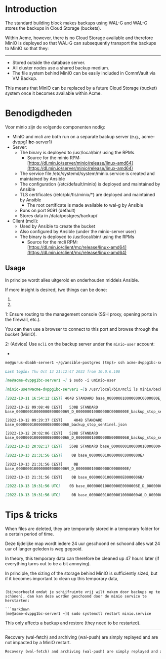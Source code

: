 # Introduction

The standard building block makes backups using WAL-G and WAL-G stores the backups in Cloud Storage (buckets).

Within Acme, however, there is no Cloud Storage available and therefore MinIO is deployed so that WAL-G can subsequently transport the backups to MinIO so that they:

---

- Stored outside the database server.
- All cluster nodes use a shared backup medium.
- The file system behind MinIO can be easily included in CommVault via VM Backup.

This means that MinIO can be replaced by a future Cloud Storage (bucket) system once it becomes available within Acme.

# Benodigdheden

Voor minio zijn de volgende componenten nodig:

- MinIO and mcli are both run on a separate backup server (e.g., acme-dvppg1 **bc**-server1)
- Server:
  - The binary is deployed to /usr/local/bin/ using the RPMs
    - Source for the minio RPM: [https://dl.min.io/server/minio/release/linux-amd64](https://dl.min.io/server/minio/release/linux-amd64)
  - The service file /etc/systemd/system/minio.service is created and maintained by Ansible
  - The configuration (/etc/default/minio) is deployed and maintained by Ansible
  - TLS certificates (/etc/pki/tls/minio/*) are deployed and maintained by Ansible
    - The root certificate is made available to wal-g by Ansible
  - Runs on port 9091 (default)
  - Stores data in /data/postgres/backup/
- Client (mcli):
  - Used by Ansible to create the bucket
  - Also configured by Ansible (under the minio-server user)
  - The binary is deployed to /usr/local/bin/ using the RPMs
    - Source for the mcli RPM: [https://dl.min.io/client/mc/release/linux-amd64](https://dl.min.io/client/mc/release/linux-amd64)

## Usage

In principe wordt alles uitgerold en onderhouden middels Ansible.

If more insight is desired, two things can be done:

1.
2.

1: Ensure routing to the management console (SSH proxy, opening ports in the firewall, etc.).

You can then use a browser to connect to this port and browse through the bucket (MinIO).

2: (Advice) Use `mcli` on the backup server under the `minio-user` account:

-

```markdown
me@gurus-dbabh-server1 ~/g/ansible-postgres (tmp)> ssh acme-dvppg1bc-server1.acme.corp.com
```

```markdown
Last login: Thu Oct 13 21:12:47 2022 from 10.0.6.100
```

```markdown
[me@acme-dvppg1bc-server1 ~] $ sudo -i uminio-user
```

```markdown
[minio-user@acme-dvppg1bc-server1 ~]$ /usr/local/bin/mcli ls minio/backup/basebackups_005/
```

```markdown
[2022-10-11 16:54:12 CEST] 404B STANDARD base_000000010000000C0000000E_backup_stop_sentinel.json
```

```
[2022-10-12 09:08:48 CEST]   530B STANDARD base_000000010000000E00000069_D_000000010000000C0000000E_backup_stop_sentinel.json
```

```
[2022-10-12 09:29:37 CEST]     404B STANDARD base_000000010000000E0000006B_backup_stop_sentinel.json
```

```
[2022-10-12 20:02:06 CEST]   528B STANDARD base_000000010000000E0000006E_D_000000010000000E0000006B_backup_stop_sentinel.json
```

```markdown
[2022-10-13 20:02:17 CEST]   559B STANDARD base_000000010000001000000046_D_000000010000000E0000006E_backup_stop_sentinel.json
```

```markdown
[2022-10-13 21:31:56 CEST]    0B base_000000010000000C0000000E/
```

```
[2022-10-13 21:31:56 CEST]     0B base_000000010000000E00000069_D_000000010000000C0000000E/
```

```
[2022-10-13 21:31:56 CEST]    0B base_000000010000000E0000006B/
```

```markdown
[2022-10-13 19:31:56 UTC]    0B base_000000010000000E0000006E_D_000000010000000E0000006B/
```

```markdown
[2022-10-13 19:31:56 UTC]     0B base_000000010000001000000046_D_000000010000000E0000006E/
```

# Tips & tricks

When files are deleted, they are temporarily stored in a temporary folder for a certain period of time.

Deze tijdelijke map wordt iedere 24 uur geschoond en schoond alles wat 24 uur of langer geleden is weg gegooid.

In theory, this temporary data can therefore be cleaned up 47 hours later (if everything turns out to be a bit annoying).

In principle, the sizing of the storage behind MinIO is sufficiently sized, but if it becomes important to clean up this temporary data,

```

(bijvoorbeeld omdat je schijfruimte vrij wilt maken door backups op te schonen), dan kan deze worden geschoond door de minio service te herstarten:

```markdown
[me@acme-dvppg1bc-server1 ~]$ sudo systemctl restart minio.service
```

This only affects a backup and restore (they need to be restarted).

---

Recovery (wal-fetch) and archiving (wal-push) are simply replayed and are not impacted by a MinIO restart.

```markdown
Recovery (wal-fetch) and archiving (wal-push) are simply replayed and are not impacted by a MinIO restart.
```
```

